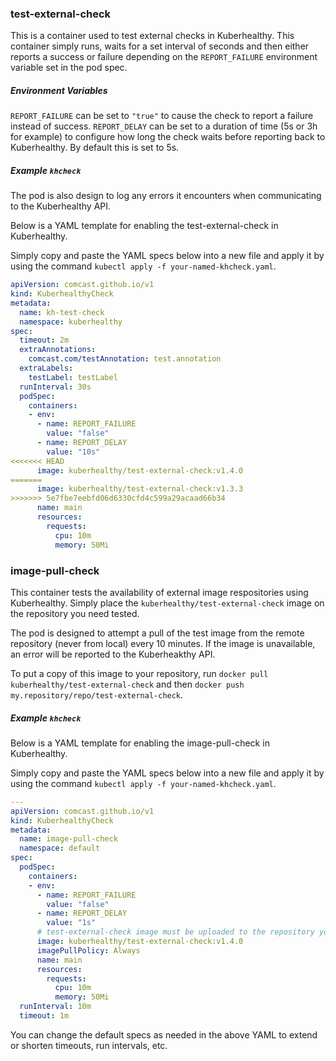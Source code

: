 ### test-external-check

This is a container used to test external checks in Kuberhealthy. This container simply runs, waits for a set interval of seconds and then either reports a success or failure depending on the `REPORT_FAILURE` environment variable set in the pod spec.


##### Environment Variables

`REPORT_FAILURE` can be set to `"true"` to cause the check to report a failure instead of success.
`REPORT_DELAY` can be set to a duration of time (5s or 3h for example) to configure how long the check waits before reporting back to Kuberhealthy.  By default this is set to 5s.


##### Example `khcheck`

The pod is also design to log any errors it encounters when communicating to the Kuberhealthy API.

Below is a YAML template for enabling the test-external-check in Kuberhealthy.

Simply copy and paste the YAML specs below into a new file and apply it by using the command `kubectl apply -f your-named-khcheck.yaml`.


```yaml
apiVersion: comcast.github.io/v1
kind: KuberhealthyCheck
metadata:
  name: kh-test-check
  namespace: kuberhealthy
spec:
  timeout: 2m
  extraAnnotations:
    comcast.com/testAnnotation: test.annotation
  extraLabels:
    testLabel: testLabel
  runInterval: 30s
  podSpec:
    containers:
    - env:
      - name: REPORT_FAILURE
        value: "false"
      - name: REPORT_DELAY
        value: "10s"
<<<<<<< HEAD
      image: kuberhealthy/test-external-check:v1.4.0
=======
      image: kuberhealthy/test-external-check:v1.3.3
>>>>>>> 5e7fbe7eebfd06d6330cfd4c599a29acaad66b34
      name: main
      resources:
        requests:
          cpu: 10m
          memory: 50Mi
```

### image-pull-check

This container tests the availability of external image respositories using Kuberhealthy.  Simply place the `kuberhealthy/test-external-check` image on the repository you need tested.

The pod is designed to attempt a pull of the test image from the remote repository (never from local) every 10 minutes. If the image is unavailable, an error will be reported to the Kuberheakthy API.

To put a copy of this image to your repository, run `docker pull kuberhealthy/test-external-check` and then `docker push my.repository/repo/test-external-check`.


##### Example `khcheck`

Below is a YAML template for enabling the image-pull-check in Kuberhealthy.

Simply copy and paste the YAML specs below into a new file and apply it by using the command `kubectl apply -f your-named-khcheck.yaml`.

```yaml
---
apiVersion: comcast.github.io/v1
kind: KuberhealthyCheck
metadata:
  name: image-pull-check
  namespace: default
spec:
  podSpec:
    containers:
    - env:
      - name: REPORT_FAILURE
        value: "false"
      - name: REPORT_DELAY
        value: "1s"
      # test-external-check image must be uploaded to the repository you wish to test on, and below URL must be updated to match.
      image: kuberhealthy/test-external-check:v1.4.0
      imagePullPolicy: Always
      name: main
      resources:
        requests:
          cpu: 10m
          memory: 50Mi
  runInterval: 10m
  timeout: 1m
```

You can change the default specs as needed in the above YAML to extend or shorten timeouts, run intervals, etc.